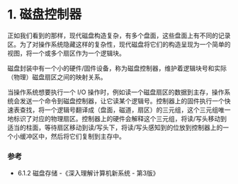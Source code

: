 # 1. 磁盘控制器

正如我们看到的那样，现代磁盘构造复杂，有多个盘面，这些盘面上有不同的记录区。为了对操作系统隐藏这样的复杂性，现代磁盘将它们的构造呈现为一个简单的视图，将一个或多个扇区作为一个逻辑块。

磁盘封装中有一个小的硬件/固件设备，称为磁盘控制器，维护着逻辑块号和实际（物理）磁盘扇区之间的映射关系。

当操作系统想要执行一个 I/O 操作时，例如读一个磁盘扇区的数据到主存，操作系统会发送一个命令到磁盘控制器，让它读某个逻辑号。控制器上的固件执行一个快速表查找，将一个逻辑号翻译成（盘面，磁道，扇区）的三元组，这个三元组唯一地标识了对应的物理扇区。控制器上的硬件会解释这个三元组，将读/写头移动到适当的柱面，等待扇区移动到读/写头下，将读/写头感知到的位放到控制器上的一个小缓冲区中，然后将它们复制到主存中。


### 参考

- 6.1.2 磁盘存储 -《深入理解计算机新系统 - 第3版》
